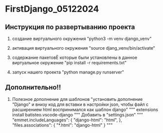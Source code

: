 # FirstDjango_05122024

## Инструкция по развертыванию проекта
1. создание виртуального окружения     "python3 -m venv django_venv"

2. активация виртуального окружения    "source djang_venv/bin/activate"

3. содержание пакетовЁ которые были установлены в данное виртуальное окружение    "pip install -r requirements.txt" 

4. запуск нашего проекта    "python manage.py runserver"

## Дополнительно!!
1. Полезное дополнение для шаблонов   "установить дополнение "Django" и внизу код для вставки в настройки json, чтобы файл с расширением html воспринимался как шаблон django"
"""
extensions install batisteo.vscode-django
""" 
Добавить в "settings.json"
"""
"emmet.includeLanguages": {
    "django-html": "html",
    },
"files.associations": {
    "*.html": "django-html"
    }
"""